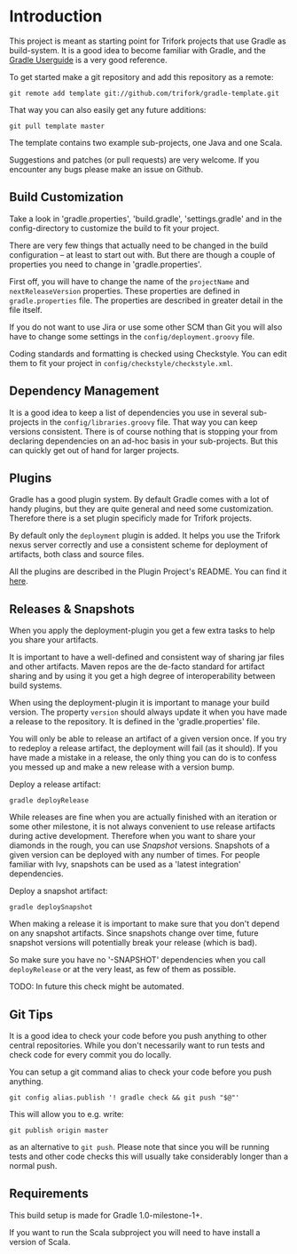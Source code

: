 Introduction
============

This project is meant as starting point for Trifork projects that use Gradle
as build-system. It is a good idea to become familiar with Gradle, and the
[Gradle Userguide](http://gradle.org/documentation.html) is a very good
reference.

To get started make a git repository and add this repository as a remote:

    git remote add template git://github.com/trifork/gradle-template.git

That way you can also easily get any future additions:

    git pull template master

The template contains two example sub-projects, one Java and one Scala.

Suggestions and patches (or pull requests) are very welcome. If you encounter
any bugs please make an issue on Github.

Build Customization
-------------------

Take a look in 'gradle.properties', 'build.gradle', 'settings.gradle' and in
the config-directory to customize the build to fit your project.

There are very few things that actually need to be changed in the build
configuration – at least to start out with.
But there are though a couple of properties you need to change in
'gradle.properties'.

First off, you will have to change the name of the `projectName` and
`nextReleaseVersion` properties. These properties are defined in
`gradle.properties` file. The properties are described in greater detail in
the file itself.

If you do not want to use Jira or use some other SCM than Git you will also
have to change some settings in the `config/deployment.groovy` file.

Coding standards and formatting is checked using Checkstyle. You can edit them
to fit your project in `config/checkstyle/checkstyle.xml`.

Dependency Management
---------------------

It is a good idea to keep a list of dependencies you use in several
sub-projects in the `config/libraries.groovy` file. That way you can keep
versions consistent. There is of course nothing that is stopping your from
declaring dependencies on an ad-hoc basis in your sub-projects. But this can
quickly get out of hand for larger projects.

Plugins
-------

Gradle has a good plugin system.  By default Gradle comes with a lot of handy
plugins, but they are quite general and need some customization.  Therefore
there is a set plugin specificly made for Trifork projects. 

By default only the `deployment` plugin is added.  It helps you use the
Trifork nexus server correctly and use a consistent scheme for deployment of
artifacts, both class and source files.

All the plugins are described in the Plugin Project's README. You can find it
[here](https://github.com/trifork/gradle-plugins).

Releases & Snapshots
--------------------

When you apply the deployment-plugin you get a few extra tasks to help you
share your artifacts.

It is important to have a well-defined and consistent way of sharing jar files
and other artifacts. Maven repos are the de-facto standard for artifact
sharing and by using it you get a high degree of interoperability between
build systems.

When using the deployment-plugin it is important to manage your build version.
The property `version` should always update it when you have made a release to
the repository. It is defined in the 'gradle.properties' file.

You will only be able to release an artifact of a given version once. If you
try to redeploy a release artifact, the deployment will fail (as it should).
If you have made a mistake in a release, the only thing you can do is to
confess you messed up and make a new release with a version bump.

Deploy a release artifact:

    gradle deployRelease

While releases are fine when you are actually finished with an iteration or
some other milestone, it is not always convenient to use release artifacts
during active development. Therefore when you want to share your diamonds in
the rough, you can use _Snapshot_ versions. Snapshots of a given version can
be deployed with any number of times. For people familiar with Ivy, snapshots
can be used as a 'latest integration' dependencies.

Deploy a snapshot artifact:

    gradle deploySnapshot

When making a release it is important to make sure that you don't
depend on any snapshot artifacts. Since snapshots change over time, future
snapshot versions will potentially break your release (which is bad).

So make sure you have no '-SNAPSHOT' dependencies when you call
`deployRelease` or at the very least, as few of them as possible.

TODO: In future this check might be automated.

Git Tips
--------

It is a good idea to check your code before you push anything to other central
repositories. While you don't necessarily want to run tests and check code for
every commit you do locally.

You can setup a git command alias to check your code before you push anything.

    git config alias.publish '! gradle check && git push "$@"'

This will allow you to e.g. write:

    git publish origin master

as an alternative to `git push`. Please note that since you will be running
tests and other code checks this will usually take considerably longer than
a normal push.

Requirements
------------

This build setup is made for Gradle 1.0-milestone-1+.

If you want to run the Scala subproject you will need to have install a
version of Scala.
